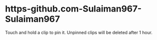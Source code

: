 # https-github.com-Sulaiman967-Sulaiman967
Touch and hold a clip to pin it. Unpinned clips will be deleted after 1 hour.
